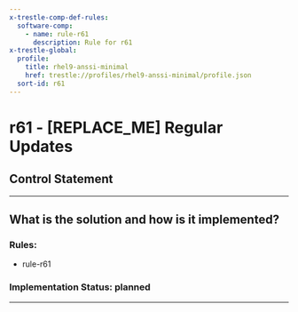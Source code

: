 ```yaml
---
x-trestle-comp-def-rules:
  software-comp:
    - name: rule-r61
      description: Rule for r61
x-trestle-global:
  profile:
    title: rhel9-anssi-minimal
    href: trestle://profiles/rhel9-anssi-minimal/profile.json
  sort-id: r61
---
```


# r61 - \[REPLACE_ME\] Regular Updates

## Control Statement

______________________________________________________________________

## What is the solution and how is it implemented?

<!-- For implementation status enter one of: implemented, partial, planned, alternative, not-applicable -->

<!-- Note that the list of rules under ### Rules: is read-only and changes will not be captured after assembly to JSON -->

<!-- Add control implementation description here for control: r61 -->

### Rules:

  - rule-r61

### Implementation Status: planned

______________________________________________________________________
